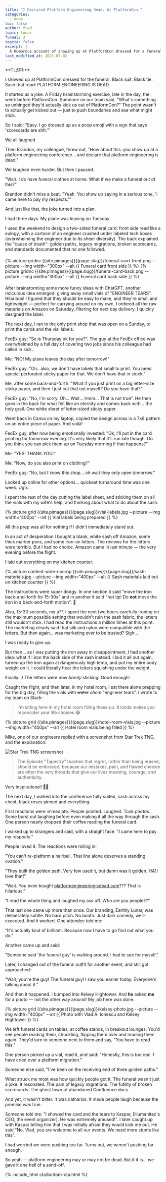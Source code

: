 ```yaml
---
title: "I Declared Platform Engineering Dead. At PlatformCon."
categories:
  - news
toc: false
author: Vlad
topic: lunar
funnel: 3
topcta: false
excerpt: |
  A humorous account of showing up at PlatformCon dressed for a funeral to declare platform engineering dead. What started as a joke turned into a viral moment that resonated with the industry.
last_modified_at: 2025-07-02
---
```


<div class="notice--info">
**TL;DR:**

I showed up at PlatformCon dressed for the funeral. Black suit. Black tie. Sash that read: PLATFORM ENGINEERING IS DEAD.
</div>

It started as a joke. A Friday brainstorming exercise, late in the day, the week before PlatformCon. Someone on our team said, "What's something so unhinged they'd actually kick us out of PlatformCon?" The point wasn't to actually get kicked out — just to push boundaries and see what might stick.

So I said: "Easy. I go dressed up as a poop emoji with a sign that says 'scorecards are sh\!t.'"

We all laughed.

Then Brandon, my colleague, threw out, "How about this: you show up at a platform engineering conference... and declare that platform engineering is dead."

We laughed even harder. But then I paused.

"Wait. I do have funeral clothes at home. What if we make a funeral out of this?"

Brandon didn't miss a beat. "Yeah. You show up saying in a serious tone, 'I came here to pay my respects.'"

And just like that, the joke turned into a plan.

I had three days. My plane was leaving on Tuesday.

I used the weekend to design a two-sided funeral card: front side read like a eulogy, with a cartoon of an engineer crushed under labeled tech boxes (overwhelming the engineer due to its sheer diversity). The back explained the "cause of death": golden paths, legacy migrations, broken scorecards, and standards documented that no one followed.

<div style="display: flex; gap: 10px; margin: 20px 0; flex-wrap: wrap;">
  {% picture gridnc {{site.pimages}}{{page.slug}}/funeral-card-front.png --picture --img width="300px" --alt {{ Funeral card front side }} %}
  {% picture gridnc {{site.pimages}}{{page.slug}}/funeral-card-back.png --picture --img width="300px" --alt {{ Funeral card back side }} %}
</div>

After brainstorming some more funny ideas with ChatGPT, another ridiculous idea emerged: giving away small vials of "ENGINEER TEARS". Hilarious\! I figured that they should be easy to make, and they're small and lightweight — perfect for carrying around on my own. I ordered all the raw materials on Amazon on Saturday, filtering for next day delivery. I quickly designed the label.

The next day, I ran to the only print shop that was open on a Sunday, to print the cards and the vial labels.

FedEx guy: "So is Thursday ok for you?". The guy at the FedEx office was overwhelmed by a full day of covering two jobs since his colleague had called in sick.

Me: "NO\! My plane leaves the day after tomorrow\!"

FedEx guy: "Oh.. also, we don't have labels that small to print. You need special perforated sticky paper for that. We don't have that in stock."

Me, after some back-and-forth: "What if you just print on a big letter-size sticky paper, and then I just cut that out myself? Do you have that?"

FedEx guy: "No, I'm sorry. Oh... Wait... Hmm... That is not true". He then goes in the back for what felt like an eternity and comes back with... the holy grail. One white sheet of letter-sized sticky paper.

Went back in Canva on my laptop, copied the design across in a 7x6 pattern on an entire piece of paper. And voilà\!

FedEx guy, after now being emotionally invested: "Ok, I'll put in the card printing for tomorrow evening. It's very likely that it'll run late though. Do you think you can pick them up on Tuesday morning if that happens?"

Me: "YES\! THANK YOU\!"

Me: "Now, do you also print on clothing?"

FedEx guy: "No, but I know this shop... oh wait they only open tomorrow."

Looked up online for other options... quickest turnaround time was one week. Ugh...

I spent the rest of the day cutting the label sheet, and sticking them on all the vials with my wife's help, and thinking about what to do about the sash.

{% picture grid {{site.pimages}}{{page.slug}}/vial-labels.jpg --picture --img width="400px" --alt {{ Vial labels being prepared }} %}

All this prep was all for nothing if I didn't immediately stand out.

In an act of desperation I bought a blank, white sash off Amazon, some thick marker pens, and some iron-on letters. The reviews for the letters were terrible. But I had no choice. Amazon came in last minute — the very evening before the flight.

I laid out everything on my kitchen counter.

{% picture content-wide-nocrop {{site.pimages}}{{page.slug}}/sash-materials.jpg --picture --img width="400px" --alt {{ Sash materials laid out on kitchen counter }} %}

The instructions were super dodgy. In one section it said "move the iron back-and-forth for 15-30s" and in another it said "hot tip\! Do **not** move the iron in a back-and-forth motion". 🤦

Also, 15-30 seconds, my a\*\*. I spent the next two hours carefully ironing on the maximum possible setting that wouldn't ruin the sash fabric, the letters still wouldn't stick. I had read the instructions a million times at this point. The marketing clearly said that silk and nylon were compatible with the letters. But then again... was marketing ever to be trusted? Sigh...

I was ready to give up.

But then... as I was putting the iron away in disappointment, I had another idea: what if I iron the back side of the sash instead. I laid it all out again, turned up the iron again at dangerously high temp, and put my entire body weight on it. I could literally hear the letters squishing under the weight.

Finally...\! The letters were now *barely* sticking\! Good enough\!

Caught the flight, and then later, in my hotel room, I sat there alone prepping for the big day, filling the vials with ~~water~~ *ahem* "engineer tears". I wrote to my team on Slack:

> I'm sitting here in my hotel room filling these up. It kinda makes you reconsider your life choices 😂

{% picture grid {{site.pimages}}{{page.slug}}/hotel-room-vials.jpg --picture --img width="400px" --alt {{ Hotel room vials being filled }} %}

Mike, one of our engineers replied with a screenshot from Star Trek TNG, and the explanation:

![Star Trek TNG screenshot]({{site.pimages}}{{page.slug}}/star-trek-quote.png)

> The Episode "Tapestry" teaches that regret, rather than being erased, should be embraced, because our mistakes, pain, and flawed choices are often the very threads that give our lives meaning, courage, and authenticity.

Very inspirational\! 🥹😅

The next day, I walked into the conference fully suited, sash across my chest, black roses pinned and everything.

First reactions were immediate. People pointed. Laughed. Took photos. Some burst out laughing before even making it all the way through the sash. One person nearly dropped their coffee reading the funeral card.

I walked up to strangers and said, with a straight face: "I came here to pay my respects."

People loved it. The reactions were rolling in:

"You can't re-platform a hairball. That line alone deserves a standing ovation."

"They built the golden path. Very few used it, but damn was it golden. HA\! I love that\!"

"Wait. You even bought [platformengineeringisdead.com](https://platformengineeringisdead.com)??? That is hilarious\!"

"I read the whole thing and laughed my ass off. Who are you people??"

That last one came up more than once. Our branding, Earthly Lunar, was deliberately subtle. No hard pitch. No booth. Just dark comedy, well-executed. And it worked. One attendee told me:

"It's actually kind of brilliant. Because now I have to go find out what you do."

Another came up and said:

"Someone said 'the funeral guy' is walking around. I had to see for myself."

Later, I changed out of the funeral outfit for another event, and still got approached:

"Wait, you're the guy\! The funeral guy\! I saw you earlier today. Everyone's talking about it."

And then it happened. I bumped into Kelsey Hightower. And **he** asked **me** for a photo — not the other way around\! My job here was done.

{% picture grid {{site.pimages}}{{page.slug}}/kelsey-photo.jpg --picture --img width="400px" --alt {{ Photo with Vlad A. Ionescu and Kelsey Hightower }} %}

We left funeral cards on tables, at coffee stands, in breakout lounges. You'd see people reading them, chuckling, flipping them over and reading them again. They'd turn to someone next to them and say, "You have to read this."

One person picked up a vial, read it, and said: "Honestly, this is too real. I have cried over a platform migration."

Someone else said, "I've been on the receiving end of three golden paths."

What struck me most was how quickly people got it. The funeral wasn't just a joke. It resonated. The pain of legacy migrations. The futility of broken scorecards. The ghost town of abandoned Confluence docs.

And yet, it wasn't bitter. It was catharsis. It made people laugh because the premise was true.

Someone told me: "I showed the card and the tears to Kaspar, \[Humanitec's CEO, the event organizer\]. He was extremely amused\!". I later caught up with Kaspar telling him that I was initially afraid they would kick me out. He said "No, Vlad, you are welcome to all our events. We need more stunts like this".

I had worried we were pushing too far. Turns out, we weren't pushing far enough.

So yeah — platform engineering may or may not be dead. But if it is… we gave it one hell of a send-off.

{% include_html cta/bottom-cta.html %}
